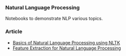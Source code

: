 ### Natural Language Processing

Notebooks to demonstrate NLP various topics.

### Article

* [Basics of Natural Language Processing using NLTK](https://www.polarsparc.com/xhtml/Python-NLTK.html)
* [Feature Extraction for Natural Language Processing](https://www.polarsparc.com/xhtml/Feature-Extraction-NLP.html)

